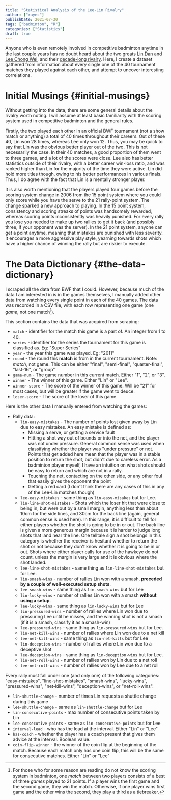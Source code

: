 ```yaml
---
title: "Statistical Analysis of the Lee-Lin Rivalry"
author: ["rayes"]
publishDate: 2021-07-30
tags: ["badminton", "R"]
categories: ["Statistics"]
draft: true
---
```


Anyone who is even remotely involved in competitive badminton anytime in the last couple years has no doubt heard about the two greats [Lin Dan](https://en.wikipedia.org/wiki/Lin_Dan) and [Lee Chong Wei](https://en.wikipedia.org/wiki/Lee_Chong_Wei), and their [decade-long rivalry](https://en.wikipedia.org/wiki/Lee%E2%80%93Lin_rivalry). Here, I create a dataset gathered from information about every single one of the 40 tournament matches they played against each other, and attempt to uncover interesting correlations.


# Initial Musings {#initial-musings}

Without getting into the data, there are some general details about the rivalry worth noting. I will assume at least basic familiarity with the scoring system used in competitive badminton and the general rules.

Firstly, the two played each other in an official BWF tournament (not a show match or anything) a total of 40 times throughout their careers. Out of these 40, Lin won 28 times, whereas Lee only won 12. Thus, you may be quick to say that Lin was the obvious better player out of the two. This is not necessarily the case. In their 40 matches, a good proportion of them went to three games, and a lot of the scores were close. Lee also has better statistics outside of their rivalry, with a better career win-loss ratio, and was ranked higher than Lin for the majority of the time they were active. Lin did hold more titles though, owing to his better performances in various finals. Thus, I do agree with the fact that Lin is a mentally stronger player.

It is also worth mentioning that the players played four games before the scoring system change in 2006 from the 15 point system where you could only score while you have the serve to the 21 rally-point system. The change sparked a new approach to playing. In the 15 point system, consistency and scoring streaks of points was handsomely rewarded, whereas scoring points inconsistently was heavily punished. For every rally you lose you needed to make up two rallies to get it back (and possibly three, if your opponent was the server). In the 21 point system, anyone can get a point anytime, meaning that mistakes are punished with less severity. It encourages a more aggressive play style, yearning towards shots which have a higher chance of winning the rally but are riskier to execute.


# The Data Dictionary {#the-data-dictionary}

I scraped all the data from BWF that I could. However, because much of the data I am interested in is in the games themselves, I manually added other data from watching every single point in each of the 40 games. The data was recorded in a CSV file, with each row representing one game (one _game_, not one match[^fn:1]).

This section contains the data that was acquired from scraping:

-   `match` - identifier for the match this game is a part of. An integer from 1 to 40.
-   `series` - identifier for the series the tournament for this game is classified as. Eg: "Super Series"
-   `year` - the year this game was played. Eg: "2011"
-   `round` - the round this **match** is from in the current tournament. Note: _match_, not game. This can be either "final", "semi-final", "quarter-final", "last-16", or "group"
-   `game-num` - The game number in this current match. Either "1", "2", or "3".
-   `winner` - The winner of this game. Either "Lin" or "Lee".
-   `winner-score` - The score of the winner of this game. Will be "21" for most cases, but will be greater if the game went to deuce.
-   `loser-score` - The score of the loser of this game.

Here is the other data I manually entered from watching the games:

-   Rally data:
    -   `lin-easy-mistakes` - The number of points lost given away by Lin due to easy mistakes. An easy mistake is defined as:
        -   Missing a serve, or getting a service fault
        -   Hitting a shot way out of bounds or into the net, and the player was not under pressure. General common sense was used when classifying whether the player was "under pressure" or not. Points that get added here mean that the player was in a stable position to return the shot, but didn't due to careless error. As a badminton player myself, I have an intuition on what shots should be easy to return and which are not in a rally.
        -   Touching the net, contacting on the other side, or any other foul that easily gives the opponent the point
        -   Getting a red card (I don't think there are any cases of this in any of the Lee-Lin matches though)
    -   `lee-easy-mistakes` - same thing as `lin-easy-misakes` but for Lee.
    -   `lin-line-shot-mistakes` - Shots which the loser hit that were close to being in, but were out by a small margin, anything less than about 10cm for the side lines, and 30cm for the back line (again, general common sense is used here). In this range, it is difficult to tell for either players whether the shot is going to be in or out. The back line is given a more generous margin because it is harder to judge long shots that land near the line. One telltale sign a shot belongs in this category is whether the receiver is hesitant whether to return the shot or not because they don't know whether it is going to be in or out. Shots where either player calls for use of the hawkeye do not count, unless the margin is very large and it is obvious where the shot landed.
    -   `lee-line-shot-mistakes` - same thing as `lin-line-shot-mistakes` but for Lee.
    -   `lin-smash-wins` - number of rallies Lin won with a smash, **preceded by a couple of well-executed setup shots**.
    -   `lee-smash-wins` - same thing as `lin-smash-wins` but for Lee
    -   `lin-lucky-wins` - number of rallies Lin won with a smash **without using a setup**.
    -   `lee-lucky-wins` - same thing as `lin-lucky-wins` but for Lee
    -   `lin-pressured-wins` - number of rallies where Lin won due to pressuring Lee until he misses, and the winning shot is not a smash (if it is a smash, classify it as a smash-win)
    -   `lee-pressured-wins` - same thing as `lin-pressured-wins` but for Lee.
    -   `lin-net-kill-wins` - number of rallies where Lin won due to a net kill
    -   `lee-net-kill-wins` - same thing as `lin-net-kills` but for Lee
    -   `lin-deception-wins` - number of rallies where Lin won due to a deceptive shot
    -   `lee-deception-wins` - same thing as `lin-deception-wins` but for Lee.
    -   `lin-net-roll-wins` - number of rallies won by Lin due to a net roll
    -   `lee-net-roll-wins` - number of rallies won by Lee due to a net roll

Every rally must fall under one (and only one) of the following categories: "easy-mistakes", "line-shot-mistakes", "smash-wins", "lucky-wins", "pressured-wins", "net-kill-wins", "deception-wins", or "net-roll-wins".

-   `lin-shuttle-change` - number of times Lin requests a shuttle change during this game
-   `lee-shuttle-change` - same as `lin-shuttle-change` but for Lee
-   `lin-consecutive-points` - max number of consecutive points taken by Lin
-   `lee-consecutive-points` - same as `lin-consecutive-points` but for Lee
-   `interval-lead` - who has the lead at the interval. Either "Lin" or "Lee"
-   `has-coach` - whether the player has a coach present that gives them advice at the interval. Boolean value.
-   `coin-flip-winner` - the winner of the coin flip at the beginning of the match. Because each match only has one coin flip, this will be the same for consecutive matches. Either "Lin" or "Lee"

[^fn:1]: For those who for some reason are reading do not know the scoring system in badminton, one _match_ between two players consists of a best of three _games_ played to 21 points. If a player wins the first game and the second game, they win the match. Otherwise, if one player wins first game and the other wins the second, they play a third as a tiebreaker.